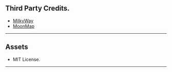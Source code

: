 ## Third Party Credits.


- [MilkyWay](/addons/jc.godot.time-of-day-common/Assets/ThirdParty/Graphics/Textures/MilkyWay/Credits.md)
- [MoonMap](/addons/jc.godot.time-of-day-common/Assets/ThirdParty/Graphics/Textures/MoonMap/LICENSE.md)
------------------------

## Assets

- MIT License.
------------------------
